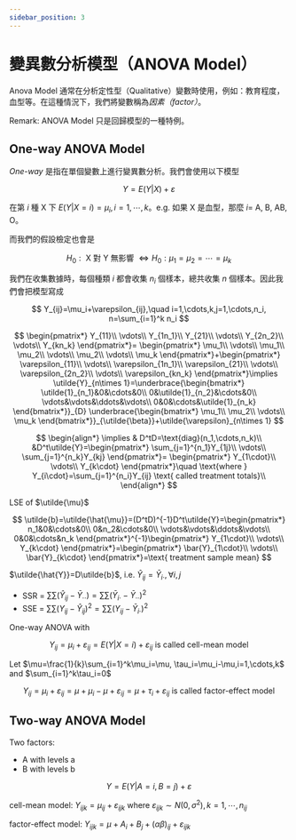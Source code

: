 ```yaml
---
sidebar_position: 3
---
```


# 變異數分析模型（ANOVA Model）

Anova Model 通常在分析定性型（Qualitative）變數時使用，例如：教育程度，血型等。在這種情況下，我們將變數稱為*因素（factor）*。

Remark: ANOVA Model 只是回歸模型的一種特例。

## One-way ANOVA Model

*One-way* 是指在單個變數上進行變異數分析。我們會使用以下模型

$$
Y=E(Y|X)+\varepsilon
$$

在第 $i$ 種 X 下 $E(Y|X=i)=\mu_i,i=1,\cdots,k$。e.g. 如果 X 是血型，那麼 $i=$ A, B, AB, O。

而我們的假設檢定也會是

$$
H_0:\text{ X 對 Y 無影響 }\iff H_0:\mu_1=\mu_2=\cdots=\mu_k 
$$

我們在收集數據時，每個種類 $i$ 都會收集 $n_i$ 個樣本，總共收集 $n$ 個樣本。因此我們會把模型寫成

$$
Y_{ij}=\mu_i+\varepsilon_{ij},\quad i=1,\cdots,k,j=1,\cdots,n_i, n=\sum_{i=1}^k n_i
$$

$$
\begin{pmatrix*}
    Y_{11}\\
    \vdots\\
    Y_{1n_1}\\
    Y_{21}\\
    \vdots\\
    Y_{2n_2}\\
    \vdots\\
    Y_{kn_k}
\end{pmatrix*}= \begin{pmatrix*}
    \mu_1\\
    \vdots\\
    \mu_1\\
    \mu_2\\
    \vdots\\
    \mu_2\\
    \vdots\\
    \mu_k
\end{pmatrix*}+\begin{pmatrix*}
    \varepsilon_{11}\\
    \vdots\\
    \varepsilon_{1n_1}\\
    \varepsilon_{21}\\
    \vdots\\
    \varepsilon_{2n_2}\\
    \vdots\\
    \varepsilon_{kn_k}
\end{pmatrix*}\implies
\utilde{Y}_{n\times 1}=\underbrace{\begin{bmatrix*}
    \utilde{1}_{n_1}&0&\cdots&0\\
    0&\utilde{1}_{n_2}&\cdots&0\\
    \vdots&\vdots&\ddots&\vdots\\
    0&0&\cdots&\utilde{1}_{n_k}
\end{bmatrix*}}_{D}
\underbrace{\begin{bmatrix*}
    \mu_1\\
    \mu_2\\
    \vdots\\
    \mu_k
\end{bmatrix*}}_{\utilde{\beta}}+\utilde{\varepsilon}_{n\times 1}
$$

$$
\begin{align*}
    \implies & D^tD=\text{diag}(n_1,\cdots,n_k)\\
    &D^t\utilde{Y}=\begin{pmatrix*}
        \sum_{j=1}^{n_1}Y_{1j}\\
        \vdots\\
        \sum_{j=1}^{n_k}Y_{kj}
    \end{pmatrix*}=
    \begin{pmatrix*}
        Y_{1\cdot}\\
        \vdots\\
        Y_{k\cdot}
    \end{pmatrix*}\quad \text{where } Y_{i\cdot}=\sum_{j=1}^{n_i}Y_{ij} \text{ called treatment totals}\\
\end{align*}
$$

LSE of $\utilde{\mu}$

$$
\utilde{b}=\utilde{\hat{\mu}}=(D^tD)^{-1}D^t\utilde{Y}=\begin{pmatrix*}
    n_1&0&\cdots&0\\
    0&n_2&\cdots&0\\
    \vdots&\vdots&\ddots&\vdots\\
    0&0&\cdots&n_k
\end{pmatrix*}^{-1}\begin{pmatrix*}
    Y_{1\cdot}\\
    \vdots\\
    Y_{k\cdot}
\end{pmatrix*}=\begin{pmatrix*}
    \bar{Y}_{1\cdot}\\
    \vdots\\
    \bar{Y}_{k\cdot}
\end{pmatrix*}=\text{ treatment sample mean}
$$

$\utilde{\hat{Y}}=D\utilde{b}$, i.e. $\hat{Y}_{ij}=\bar{Y}_{i\cdot}, \forall i,j$ 
- SSR = $\sum\sum(\hat{Y}_{ij}-\bar{Y}_{\cdot\cdot})=\sum\sum(\bar{Y}_{i\cdot}-\bar{Y}_{\cdot\cdot})^2$
- SSE = $\sum\sum(Y_{ij}-\hat{Y}_{ij})^2=\sum\sum(Y_{ij}-\bar{Y}_{i\cdot})^2$

One-way ANOVA with 

$$
Y_{ij}=\mu_i+\varepsilon_{ij}=E(Y|X=i)+\varepsilon_{ij} \text{ is called cell-mean model}
$$

Let $\mu=\frac{1}{k}\sum_{i=1}^k\mu_i=\mu, \tau_i=\mu_i-\mu,i=1,\cdots,k$ and $\sum_{i=1}^k\tau_i=0$

$$
Y_{ij}=\mu_i+\varepsilon_{ij}=\mu+\mu_i-\mu+\varepsilon_{ij}=\mu+\tau_i+\varepsilon_{ij} \text{ is called factor-effect model}
$$

## Two-way ANOVA Model

Two factors:
- A with levels a
- B with levels b

$$
Y=E(Y|A=i,B=j)+\varepsilon
$$

cell-mean model: $Y_{ijk}=\mu_{ij}+\varepsilon_{ijk}$ where $\varepsilon_{ijk}\sim N(0,\sigma^2), k=1,\cdots,n_{ij}$

factor-effect model: $Y_{ijk}=\mu+A_i+B_j+(\alpha\beta)_{ij}+\varepsilon_{ijk}$ 

